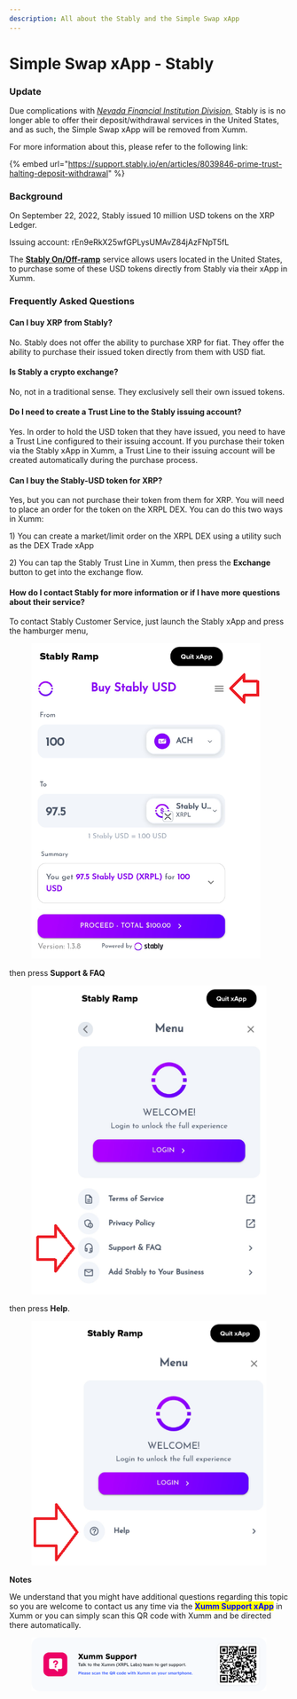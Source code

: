 ```yaml
---
description: All about the Stably and the Simple Swap xApp
---
```


# Simple Swap xApp - Stably

### Update

Due complications with [_Nevada Financial Institution Division,_](https://fid.nv.gov/) Stably is is no longer able to offer their deposit/withdrawal services in the United States, and as such, the Simple Swap xApp will be removed from Xumm.

For more information about this, please refer to the following link:

{% embed url="https://support.stably.io/en/articles/8039846-prime-trust-halting-deposit-withdrawal" %}

### Background

On September 22, 2022, Stably issued 10 million USD tokens on the XRP Ledger.&#x20;

Issuing account: rEn9eRkX25wfGPLysUMAvZ84jAzFNpT5fL

The [**Stably On/Off-ramp**](https://xumm.app/detect/xapp:stably.ramp) service allows users located in the United States, to purchase some of these USD tokens directly from Stably via their xApp in Xumm.&#x20;

### Frequently Asked Questions

#### Can I buy XRP from Stably?

No. Stably does not offer the ability to purchase XRP for fiat. They offer the ability to purchase their issued token directly from them with USD fiat.

#### Is Stably a crypto exchange?

No, not in a traditional sense. They exclusively sell their own issued tokens.

#### Do I need to create a Trust Line to the Stably issuing account?

Yes. In order to hold the USD token that they have issued, you need to have a Trust Line configured to their issuing account. If you purchase their token via the Stably xApp in Xumm, a Trust Line to their issuing account will be created automatically during the purchase process.

#### Can I buy the Stably-USD token for XRP?

Yes, but you can not purchase their token from them for XRP. You will need to place an order for the token on the XRPL DEX. You can do this two ways in Xumm:

1\) You can create a market/limit order on the XRPL DEX using a utility such as the DEX Trade xApp

2\) You can tap the Stably Trust Line in Xumm, then press the **Exchange** button to get into the exchange flow.

#### How do I contact Stably for more information or if I have more questions about their service?

To contact Stably Customer Service, just launch the Stably xApp and press the hamburger menu,&#x20;

<figure><img src="../../.gitbook/assets/Stably -1.png" alt=""><figcaption></figcaption></figure>

then press **Support & FAQ**

<figure><img src="../../.gitbook/assets/Stably -2.png" alt=""><figcaption></figcaption></figure>

then press **Help**.

<figure><img src="../../.gitbook/assets/Stably -3.png" alt=""><figcaption></figcaption></figure>

**Notes**

We understand that you might have additional questions regarding this topic so you are welcome to contact us any time via the <mark style="color:blue;">**Xumm Support xApp**</mark> in Xumm or you can simply scan this QR code with Xumm and be directed there automatically.

<figure><img src="../../.gitbook/assets/Support banner Xumm.png" alt=""><figcaption></figcaption></figure>
